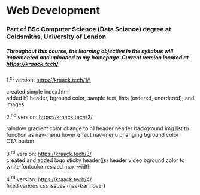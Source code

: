 # Web Development

### Part of BSc Computer Science (Data Science) degree at Goldsmiths, University of London
##### Throughout this course, the learning objective in the syllabus will impemented and uploaded to my homepage. Current version located at https://kraack.tech/ 

   1.<sup>st</sup> version: https://kraack.tech/1/\   

   created simple index.html  
   added h1 header, bground color, sample text, lists (ordered, unordered), and images  
   
   2.<sup>nd</sup> version: https://kraack.tech/2/

   raindow gradient color change to h1 header 
   header background img 
   list to function as nav-menu
   hover effect nav-menu
   changing bground color  
   CTA button

   3.<sup>rd</sup> version: https://kraack.tech/3/  
   created and added logo
   sticky header(js)
   header video
   bground color to white
   fontcolor
   resized max-width

   4.<sup>rd</sup> version: https://kraack.tech/4/  
   fixed various css issues (nav-bar hover)
